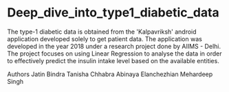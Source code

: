 # Deep_dive_into_type1_diabetic_data
The type-1 diabetic data is obtained from the 'Kalpavriksh' android application developed solely to get patient data. The application was developed in the year 2018 under a research project done by AIIMS - Delhi. The project focuses on using Linear Regression to analyse the data in order to effectively predict the insulin intake level based on the available entities.

Authors
Jatin Bindra
Tanisha Chhabra
Abinaya Elanchezhian
Mehardeep Singh

